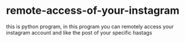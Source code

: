 # remote-access-of-your-instagram
this is python program, in this program you can remotely access your instagram account and like the post of your specific hastags
